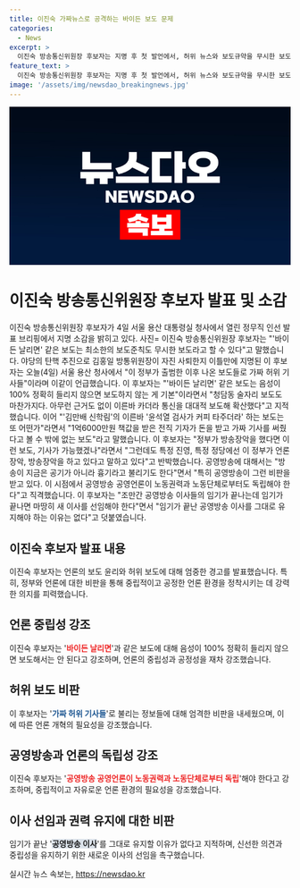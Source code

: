 ```yaml
---
title: 이진숙 가짜뉴스로 공격하는 바이든 보도 문제
categories:
  - News
excerpt: >
  이진숙 방송통신위원장 후보자는 지명 후 첫 발언에서, 허위 뉴스와 보도규약을 무시한 보도를 비판했다. 정부의 방송장악 주장에 반박하며, 공영방송의 독립성 강조하고 임기가 끝난 이사의 유임 여부에 대한 의문을 제기했다. 후보자의 발언은 화제가 되고 있으며, 노동권력과의 관계도 강조했다.
feature_text: >
  이진숙 방송통신위원장 후보자는 지명 후 첫 발언에서, 허위 뉴스와 보도규약을 무시한 보도를 비판했다. 정부의 방송장악 주장에 반박하며, 공영방송의 독립성 강조하고 임기가 끝난 이사의 유임 여부에 대한 의문을 제기했다. 후보자의 발언은 화제가 되고 있으며, 노동권력과의 관계도 강조했다.
image: '/assets/img/newsdao_breakingnews.jpg'
---
```


<p><img src="/assets/img/newsdao_breakingnews.jpg" alt="cryptoinkorea 속보" /></p>

<h1>이진숙 방송통신위원장 후보자 발표 및 소감</h1>

<p data-ke-size="size16">이진숙 방송통신위원장 후보자가 4일 서울 용산 대통령실 청사에서 열린 정무직 인선 발표 브리핑에서 지명 소감을 밝히고 있다. 사진= 이진숙 방송통신위원장 후보자는 "'바이든 날리면' 같은 보도는 최소한의 보도준칙도 무시한 보도라고 할 수 있다"고 말했습니다. 야당의 탄핵 추진으로 김홍일 방통위원장이 자진 사퇴한지 이틀만에 지명된 이 후보자는 오늘(4일) 서울 용산 청사에서 "이 정부가 출범한 이후 나온 보도들로 가짜 허위 기사들"이라며 이같이 언급했습니다. 이 후보자는 "'바이든 날리면' 같은 보도는 음성이 100% 정확히 들리지 않으면 보도하지 않는 게 기본"이라면서 "청담동 술자리 보도도 마찬가지다. 아무런 근거도 없이 이른바 카더라 통신을 대대적 보도해 확산했다"고 지적했습니다. 이어 "'김만배 신학림'의 이른바 '윤석열 검사가 커피 타주더라' 하는 보도는 또 어떤가"라면서 "1억6000만원 책값을 받은 전직 기자가 돈을 받고 가짜 기사를 써줬다고 볼 수 밖에 없는 보도"라고 말했습니다. 이 후보자는 "정부가 방송장악을 했다면 이런 보도, 기사가 가능했겠나"라면서 "그런데도 특정 진영, 특정 정당에선 이 정부가 언론장악, 방송장악을 하고 있다고 말하고 있다"고 반박했습니다. 공영방송에 대해서는 "방송이 지금은 공기가 아니라 흉기라고 불리기도 한다"면서 "특히 공영방송이 그런 비판을 받고 있다. 이 시점에서 공영방송 공영언론이 노동권력과 노동단체로부터도 독립해야 한다"고 직격했습니다. 이 후보자는 "조만간 공영방송 이사들의 임기가 끝나는데 임기가 끝나면 마땅히 새 이사를 선임해야 한다"면서 "임기가 끝난 공영방송 이사를 그대로 유지해야 하는 이유는 없다"고 덧붙였습니다.</p>

<h2 data-ke-size="size26">이진숙 후보자 발표 내용</h2>

<p data-ke-size="size16">이진숙 후보자는 언론의 보도 윤리와 허위 보도에 대해 엄중한 경고를 발표했습니다. 특히, 정부와 언론에 대한 비판을 통해 중립적이고 공정한 언론 환경을 정착시키는 데 강력한 의지를 피력했습니다.</p>

<h2 data-ke-size="size26">언론 중립성 강조</h2>

<p data-ke-size="size16">이진숙 후보자는 '<b><span style="color: #ee2323;">바이든 날리면</span></b>'과 같은 보도에 대해 음성이 100% 정확히 들리지 않으면 보도해서는 안 된다고 강조하며, 언론의 중립성과 공정성을 재차 강조했습니다.</p>

<h2 data-ke-size="size26">허위 보도 비판</h2>

<p data-ke-size="size16">이 후보자는 '<b><span style="color: #1a5490;">가짜 허위 기사들</span></b>'로 불리는 정보들에 대해 엄격한 비판을 내세웠으며, 이에 따른 언론 개혁의 필요성을 강조했습니다.</p>

<h2 data-ke-size="size26">공영방송과 언론의 독립성 강조</h2>

<p data-ke-size="size16">이진숙 후보자는 '<b><span style="color: #ee2323;">공영방송 공영언론이 노동권력과 노동단체로부터 독립</span></b>'해야 한다고 강조하며, 중립적이고 자유로운 언론 환경의 필요성을 강조했습니다.</p>

<h2 data-ke-size="size26">이사 선임과 권력 유지에 대한 비판</h2>

<p data-ke-size="size16">임기가 끝난 '<b><span style="background-color: #21538527;">공영방송 이사</span></b>'를 그대로 유지할 이유가 없다고 지적하며, 신선한 의견과 중립성을 유지하기 위한 새로운 이사의 선임을 촉구했습니다.</p>
실시간 뉴스 속보는, <a href="https://newsdao.kr" rel="dofollow">https://newsdao.kr</a>


